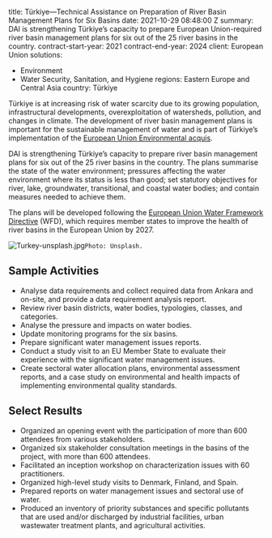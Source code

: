 
title: Türkiye—Technical Assistance on Preparation of River Basin Management Plans
  for Six Basins
date: 2021-10-29 08:48:00 Z
summary: DAI is strengthening Türkiye’s capacity to prepare European Union-required
  river basin management plans for six out of the 25 river basins in the country.
contract-start-year: 2021
contract-end-year: 2024
client: European Union
solutions:
- Environment
- Water Security, Sanitation, and Hygiene
regions: Eastern Europe and Central Asia
country: Türkiye


Türkiye is at increasing risk of water scarcity due to its growing population, infrastructural developments, overexploitation of watersheds, pollution, and changes in climate. The development of river basin management plans is important for the sustainable management of water and is part of Türkiye’s implementation of the [European Union Environmental acquis](http://www.ecranetwork.org/Horizontal-Activities/Handbook-EU-Environmental-Acquis).

DAI is strengthening Türkiye’s capacity to prepare river basin management plans for six out of the 25 river basins in the country. The plans summarise the state of the water environment; pressures affecting the water environment where its status is less than good; set statutory objectives for river, lake, groundwater, transitional, and coastal water bodies; and contain measures needed to achieve them.

The plans will be developed following the [European Union Water Framework Directive](https://ec.europa.eu/environment/water/water-framework/index_en.html) (WFD), which requires member states to improve the health of river basins in the European Union by 2027.

![Turkey-unsplash.jpg](/uploads/Turkey-unsplash.jpg)`Photo: Unsplash.`

## Sample Activities

* Analyse data requirements and collect required data from Ankara and on-site, and provide a data requirement analysis report.
* Review river basin districts, water bodies, typologies, classes, and categories.
* Analyse the pressure and impacts on water bodies.
* Update monitoring programs for the six basins.
* Prepare significant water management issues reports.
* Conduct a study visit to an EU Member State to evaluate their experience with the significant water management issues.
* Create sectoral water allocation plans, environmental assessment reports, and a case study on environmental and health impacts of implementing environmental quality standards.

## Select Results

* Organized an opening event with the participation of more than 600 attendees from various stakeholders.
* Organized six stakeholder consultation meetings in the basins of the project, with more than 600 attendees.
* Facilitated an inception workshop on characterization issues with 60 practitioners.
* Organized high-level study visits to Denmark, Finland, and Spain.
* Prepared reports on water management issues and sectoral use of water.
* Produced an inventory of priority substances and specific pollutants that are used and/or discharged by industrial facilities, urban wastewater treatment plants, and agricultural activities.
